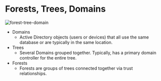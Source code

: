 # Forests, Trees, Domains
![forest-tree-domain](https://git.cybbh.space/os/public/-/raw/master/os/modules/014_windows_active_directory_enumeration/pages/ADimage1.png)
- Domains
  - Active Directory objects (users or devices) that all use the same database or are typically in the same location.
- Trees
  - Several Domains grouped together. Typically, has a primary domain controller for the entire tree.
- Forests
  - Forests are groups of trees connected together via trust relationships.
#
